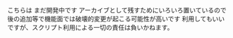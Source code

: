 こちらは まだ開発中です
アーカイブとして残すためにいろいろ置いているので後の追加等で機能面では破壊的変更が起こる可能性が高いです
利用してもいいですが、スクリプト利用による一切の責任は負いかねます。
